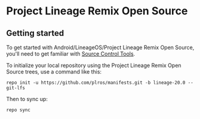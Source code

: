 Project Lineage Remix Open Source
===========

Getting started
---------------

To get started with Android/LineageOS/Project Lineage Remix Open Source, you'll need to get familiar with [Source Control Tools](https://source.android.com/setup/develop).

To initialize your local repository using the Project Lineage Remix Open Source trees, use a command like this:
```
repo init -u https://github.com/plros/manifests.git -b lineage-20.0 --git-lfs
```
Then to sync up:
```
repo sync
```
